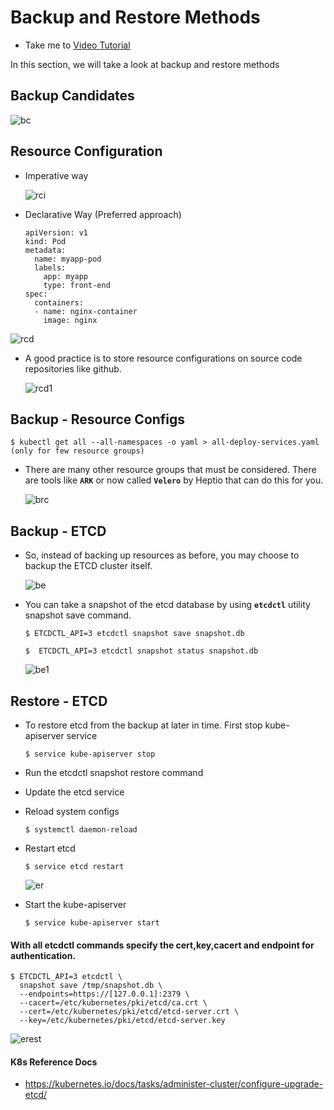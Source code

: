 # Backup and Restore Methods
  - Take me to [Video Tutorial](https://kodekloud.com/topic/backup-and-restore-methods/)
  
In this section, we will take a look at backup and restore methods

## Backup Candidates
 
 ![bc](bc.PNG)
 
## Resource Configuration
- Imperative way
  
  ![rci](rci.PNG)

- Declarative Way (Preferred approach)
  ```
  apiVersion: v1
  kind: Pod
  metadata:
    name: myapp-pod
    labels:
      app: myapp
      type: front-end
  spec:
    containers:
    - name: nginx-container
      image: nginx
  ```
 ![rcd](rcd.PNG)
 
- A good practice is to store resource configurations on source code repositories like github.

  ![rcd1](rcd1.PNG)

## Backup - Resource Configs

  ```
  $ kubectl get all --all-namespaces -o yaml > all-deploy-services.yaml (only for few resource groups)
  ```

- There are many other resource groups that must be considered. There are tools like **`ARK`** or now called **`Velero`** by Heptio that can do this for you.

  ![brc](brc.PNG)
  
## Backup - ETCD
- So, instead of backing up resources as before, you may choose to backup the ETCD cluster itself. 
  
  ![be](be.PNG)
  
- You can take a snapshot of the etcd database by using **`etcdctl`** utility snapshot save command.
  ```
  $ ETCDCTL_API=3 etcdctl snapshot save snapshot.db
  ```
  ```
  $  ETCDCTL_API=3 etcdctl snapshot status snapshot.db
  ```
  ![be1](be1.PNG)
  
## Restore - ETCD
- To restore etcd from the backup at later in time. First stop kube-apiserver service
  ```
  $ service kube-apiserver stop
  ```
- Run the etcdctl snapshot restore command
- Update the etcd service
- Reload system configs
  ```
  $ systemctl daemon-reload
  ```
- Restart etcd
  ```
  $ service etcd restart
  ```
  
  ![er](er.PNG)
  
- Start the kube-apiserver
  ```
  $ service kube-apiserver start
  ```
#### With all etcdctl commands specify the cert,key,cacert and endpoint for authentication.
```
$ ETCDCTL_API=3 etcdctl \
  snapshot save /tmp/snapshot.db \
  --endpoints=https://[127.0.0.1]:2379 \
  --cacert=/etc/kubernetes/pki/etcd/ca.crt \
  --cert=/etc/kubernetes/pki/etcd/etcd-server.crt \
  --key=/etc/kubernetes/pki/etcd/etcd-server.key
```

  ![erest](erest.PNG)
  
#### K8s Reference Docs
- https://kubernetes.io/docs/tasks/administer-cluster/configure-upgrade-etcd/


 
